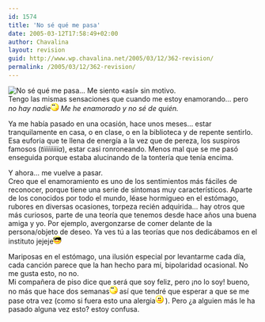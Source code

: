 ```yaml
---
id: 1574
title: 'No sé qué me pasa'
date: 2005-03-12T17:58:49+02:00
author: Chavalina
layout: revision
guid: http://www.wp.chavalina.net/2005/03/12/362-revision/
permalink: /2005/03/12/362-revision/
---
```

<img class="imgizqda" src="http://www.chavalina.net/imagenes/fotos/que-me-pasa.jpg" alt="No sé qué me pasa... " /> Me siento «así» sin motivo.  
Tengo las mismas sensaciones que cuando me estoy enamorando… pero _no hay nadie_![emo](/imagenes/emoticonos/pensativo.gif) _Me he enamorado y no sé de quién._

Ya me había pasado en una ocasión, hace unos meses… estar tranquilamente en casa, o en clase, o en la biblioteca y de repente sentirlo. Esa euforia que te llena de energía a la vez que de pereza, los suspiros famosos (_tiiiiiiiiia_), estar casi ronroneando. Menos mal que se me pasó enseguida porque estaba alucinando de la tontería que tenía encima.

Y ahora… me vuelve a pasar.  
Creo que el enamoramiento es uno de los sentimientos más fáciles de reconocer, porque tiene una serie de síntomas muy característicos. Aparte de los conocidos por todo el mundo, léase hormigueo en el estómago, rubores en diversas ocasiones, torpeza recién adquirida… hay otros que más curiosos, parte de una teoría que tenemos desde hace a&ntilde;os una buena amiga y yo. Por ejemplo, avergonzarse de comer delante de la persona/objeto de deseo. Ya ves tú a las teorías que nos dedicábamos en el instituto jejeje![gafas](/imagenes/emoticonos/gafas.gif) 

Mariposas en el estómago, una ilusión especial por levantarme cada día, cada canción parece que la han hecho para mí, bipolaridad ocasional. No me gusta esto, no no.  
Mi compa&ntilde;era de piso dice que será que soy feliz, pero &iexcl;no lo soy! bueno, no más que hace dos semanas![emo](/imagenes/emoticonos/pensativo.gif) así que tendré que esperar a que se me pase otra vez (como si fuera esto una alergia![emo](/imagenes/emoticonos/confuso.gif) ). Pero &iquest;a alguien más le ha pasado alguna vez esto? estoy confusa.